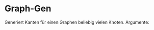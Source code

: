 # Graph-Gen
Generiert Kanten für einen Graphen beliebig vielen Knoten. 
Argumente: <Anzahl Knoten> <Maximale Anzahl Kanten> <Maximales Gewicht>

